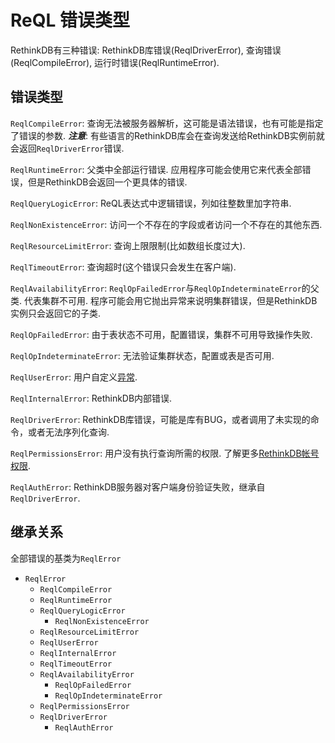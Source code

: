 # ReQL 错误类型
RethinkDB有三种错误: RethinkDB库错误(ReqlDriverError), 查询错误(ReqlCompileError), 运行时错误(ReqlRuntimeError).

## 错误类型
`ReqlCompileError`: 查询无法被服务器解析，这可能是语法错误，也有可能是指定了错误的参数.
___注意___: 有些语言的RethinkDB库会在查询发送给RethinkDB实例前就会返回`ReqlDriverError`错误.

`ReqlRuntimeError`: 父类中全部运行错误. 应用程序可能会使用它来代表全部错误，但是RethinkDB会返回一个更具体的错误. 

`ReqlQueryLogicError`: ReQL表达式中逻辑错误，列如往整数里加字符串.

`ReqlNonExistenceError`: 访问一个不存在的字段或者访问一个不存在的其他东西.

`ReqlResourceLimitError`: 查询上限限制(比如数组长度过大).

`ReqlTimeoutError`: 查询超时(这个错误只会发生在客户端).

`ReqlAvailabilityError`: `ReqlOpFailedError`与`ReqlOpIndeterminateError`的父类. 代表集群不可用. 程序可能会用它抛出异常来说明集群错误，但是RethinkDB实例只会返回它的子类. 

`ReqlOpFailedError`: 由于表状态不可用，配置错误，集群不可用导致操作失败.

`ReqlOpIndeterminateError`: 无法验证集群状态，配置或表是否可用.

`ReqlUserError`: 用户自定义[异常](https://www.rethinkdb.com/api/javascript/error/).

`ReqlInternalError`: RethinkDB内部错误.

`ReqlDriverError`: RethinkDB库错误，可能是库有BUG，或者调用了未实现的命令，或者无法序列化查询.

`ReqlPermissionsError`: 用户没有执行查询所需的权限. 了解更多[RethinkDB帐号权限](https://www.rethinkdb.com/docs/permissions-and-accounts/).

`ReqlAuthError`: RethinkDB服务器对客户端身份验证失败，继承自`ReqlDriverError`.

## 继承关系

全部错误的基类为`ReqlError`

* `ReqlError`
    * `ReqlCompileError`
    * `ReqlRuntimeError`
    * `ReqlQueryLogicError`
        * `ReqlNonExistenceError`
    * `ReqlResourceLimitError`
    * `ReqlUserError`
    * `ReqlInternalError`
    * `ReqlTimeoutError`
    * `ReqlAvailabilityError`
        * `ReqlOpFailedError`
        * `ReqlOpIndeterminateError`
    * `ReqlPermissionsError`
    * `ReqlDriverError`
        * `ReqlAuthError`
